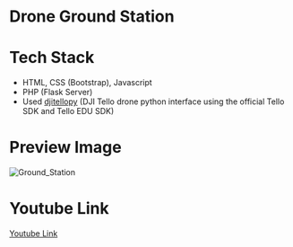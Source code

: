 # Drone Ground Station
# Tech Stack
* HTML, CSS (Bootstrap), Javascript
* PHP (Flask Server)
* Used [djitellopy](https://github.com/damiafuentes/DJITelloPy) (DJI Tello drone python interface using the official Tello SDK and Tello EDU SDK)
# Preview Image
![Ground_Station](https://github.com/smahmuddz/Drone-Ground-Station/assets/85384973/fc695db6-ceac-4b29-9ece-571d7022ef36)

# Youtube Link


[Youtube Link](https://youtu.be/wU99t3ugdqE)
